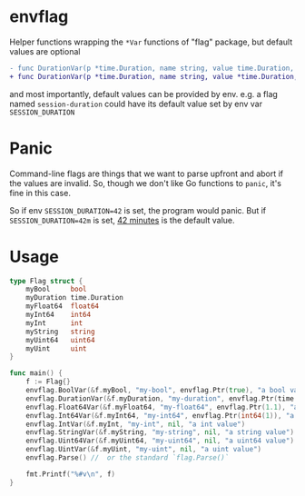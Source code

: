 # envflag

Helper functions wrapping the `*Var` functions of "flag" package, but default values are optional

```diff
- func DurationVar(p *time.Duration, name string, value time.Duration, usage string)
+ func DurationVar(p *time.Duration, name string, value *time.Duration, usage string)
```

and most importantly, default values can be provided by env. e.g. a flag named `session-duration` could have its default value set by env var `SESSION_DURATION`

# Panic

Command-line flags are things that we want to parse upfront and abort if the values are invalid.
So, though we don't like Go functions to `panic`, it's fine in this case.

So if env `SESSION_DURATION=42` is set, the program would panic. But if `SESSION_DURATION=42m` is set, [42 minutes](https://pkg.go.dev/time#ParseDuration) is the default value.

# Usage

```go
type Flag struct {
	myBool     bool
	myDuration time.Duration
	myFloat64  float64
	myInt64    int64
	myInt      int
	myString   string
	myUint64   uint64
	myUint     uint
}

func main() {
	f := Flag{}
	envflag.BoolVar(&f.myBool, "my-bool", envflag.Ptr(true), "a bool value")
	envflag.DurationVar(&f.myDuration, "my-duration", envflag.Ptr(time.Minute), "a duration value")
	envflag.Float64Var(&f.myFloat64, "my-float64", envflag.Ptr(1.1), "a float64 value")
	envflag.Int64Var(&f.myInt64, "my-int64", envflag.Ptr(int64(1)), "a int64 value")
	envflag.IntVar(&f.myInt, "my-int", nil, "a int value")
	envflag.StringVar(&f.myString, "my-string", nil, "a string value")
	envflag.Uint64Var(&f.myUint64, "my-uint64", nil, "a uint64 value")
	envflag.UintVar(&f.myUint, "my-uint", nil, "a uint value")
	envflag.Parse() //  or the standard `flag.Parse()`

	fmt.Printf("%#v\n", f)
}
```